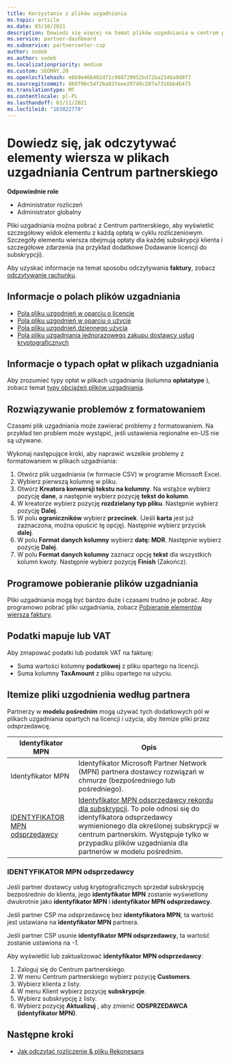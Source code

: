 ```yaml
---
title: Korzystanie z plików uzgadniania
ms.topic: article
ms.date: 03/10/2021
description: Dowiedz się więcej na temat plików uzgadniania w centrum partnerskim i interpretacji szczegółowych widoków elementów wierszy opłat dla danego cyklu rozliczeniowego.
ms.service: partner-dashboard
ms.subservice: partnercenter-csp
author: sodeb
ms.author: sodeb
ms.localizationpriority: medium
ms.custom: SEOMAY.20
ms.openlocfilehash: e6b9e466402d71c988729052bd72ba2346a9d977
ms.sourcegitcommit: 868f90c54f26a037eee29749c207a7316bb4b475
ms.translationtype: MT
ms.contentlocale: pl-PL
ms.lasthandoff: 03/11/2021
ms.locfileid: "103022778"
---
```

# <a name="learn-how-to-read-the-line-items-in-your-partner-center-reconciliation-files"></a>Dowiedz się, jak odczytywać elementy wiersza w plikach uzgadniania Centrum partnerskiego

**Odpowiednie role**

- Administrator rozliczeń
- Administrator globalny

Pliki uzgadniania można pobrać z Centrum partnerskiego, aby wyświetlić szczegółowy widok elementu z każdą opłatą w cyklu rozliczeniowym. Szczegóły elementu wiersza obejmują opłaty dla każdej subskrypcji klienta i szczegółowe zdarzenia (na przykład dodatkowe Dodawanie licencji do subskrypcji).

Aby uzyskać informacje na temat sposobu odczytywania **faktury**, zobacz [odczytywanie rachunku](read-your-bill.md).

## <a name="understand-reconciliation-file-fields"></a>Informacje o polach plików uzgadniania

- [Pola pliku uzgodnień w oparciu o licencję](license-based-recon-files.md)
- [Pola pliku uzgodnień w oparciu o użycie](usage-based-recon-files.md)
- [Pola pliku uzgodnień dziennego użycia](daily-rated-usage-recon-files.md)
- [Pola pliku uzgadniania jednorazowego zakupu dostawcy usług kryptograficznych](modern-invoice-reconciliation-file.md)

## <a name="understand-charge-types-in-reconciliation-files"></a>Informacje o typach opłat w plikach uzgadniania

Aby zrozumieć typy opłat w plikach uzgadniania (kolumna **opłatatype** ), zobacz temat [typy obciążeń plików uzgadniania](recon-file-charge-types.md).

## <a name="fix-formatting-issues"></a>Rozwiązywanie problemów z formatowaniem

Czasami plik uzgadniania może zawierać problemy z formatowaniem. Na przykład ten problem może wystąpić, jeśli ustawienia regionalne en-US nie są używane.

Wykonaj następujące kroki, aby naprawić wszelkie problemy z formatowaniem w plikach uzgadniania:

1. Otwórz plik uzgadniania (w formacie CSV) w programie Microsoft Excel.
2. Wybierz pierwszą kolumnę w pliku.
3. Otwórz **Kreatora konwersji tekstu na kolumny**. Na wstążce wybierz pozycję **dane**, a następnie wybierz pozycję **tekst do kolumn**.
4. W kreatorze wybierz pozycję **rozdzielany typ pliku**. Następnie wybierz pozycję **Dalej**.
5. W polu **ograniczników** wybierz **przecinek**. (Jeśli **karta** jest już zaznaczona, można opuścić tę opcję). Następnie wybierz przycisk **dalej**.
6. W polu **Format danych kolumny** wybierz **datę: MDR**. Następnie wybierz pozycję **Dalej**.
7. W polu **Format danych kolumny** zaznacz opcję **tekst** dla wszystkich kolumn kwoty. Następnie wybierz pozycję **Finish** (Zakończ).

## <a name="download-reconciliation-files-programmatically"></a>Programowe pobieranie plików uzgadniania

Pliki uzgadniania mogą być bardzo duże i czasami trudno je pobrać. Aby programowo pobrać pliki uzgadniania, zobacz [Pobieranie elementów wiersza faktury](/partner-center/develop/get-invoiceline-items).

## <a name="map-taxes-or-vat"></a>Podatki mapuje lub VAT

Aby zmapować podatki lub podatek VAT na fakturę:

- Suma wartości kolumny **podatkowej** z pliku opartego na licencji.
- Suma kolumny **TaxAmount** z pliku opartego na użyciu.

## <a name="itemize-reconciliation-files-by-partner"></a>Itemize pliki uzgodnienia według partnera

Partnerzy w **modelu pośrednim** mogą używać tych dodatkowych pól w plikach uzgadniania opartych na licencji i użycia, aby itemize pliki przez odsprzedawcę.

| Identyfikator MPN | Opis |
| ------ | ----------- |
| Identyfikator MPN | Identyfikator Microsoft Partner Network (MPN) partnera dostawcy rozwiązań w chmurze (bezpośredniego lub pośredniego). |
| [IDENTYFIKATOR MPN odsprzedawcy](#reseller-mpn-id) | [Identyfikator MPN odsprzedawcy rekordu dla subskrypcji](#reseller-mpn-id). To pole odnosi się do identyfikatora odsprzedawcy wymienionego dla określonej subskrypcji w centrum partnerskim. Występuje tylko w przypadku plików uzgadniania dla partnerów w modelu pośrednim. |

### <a name="reseller-mpn-id"></a>IDENTYFIKATOR MPN odsprzedawcy

Jeśli partner dostawcy usług kryptograficznych sprzedał subskrypcję bezpośrednio do klienta, jego **identyfikator MPN** zostanie wyświetlony dwukrotnie jako **identyfikator MPN** i **identyfikator MPN odsprzedawcy**.

Jeśli partner CSP ma odsprzedawcę bez **identyfikatora MPN**, ta wartość jest ustawiana na **identyfikator MPN** partnera.

Jeśli partner CSP usunie **identyfikator MPN odsprzedawcy**, ta wartość zostanie ustawiona na *-1*.

Aby wyświetlić lub zaktualizować **identyfikator MPN odsprzedawcy**:

1. Zaloguj się do Centrum partnerskiego.
2. W menu Centrum partnerskiego wybierz pozycję **Customers**.
3. Wybierz klienta z listy.
4. W menu Klient wybierz pozycję **subskrypcje**.
5. Wybierz subskrypcję z listy.
6. Wybierz pozycję **Aktualizuj** , aby zmienić **ODSPRZEDAWCA (identyfikator MPN)**.

## <a name="next-steps"></a>Następne kroki

- [Jak odczytać rozliczenie & pliku Rekonesans](read-your-bill.md) 